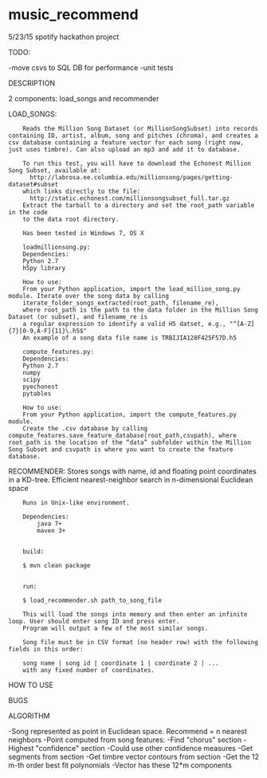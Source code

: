 # music_recommend
5/23/15 spotify hackathon project

TODO:

-move csvs to SQL DB for performance
-unit tests

DESCRIPTION

2 components: load_songs and recommender


  LOAD_SONGS:
      
        Reads the Million Song Dataset (or MillionSongSubset) into records containing ID, artist, album, song and pitches (chroma), and creates a csv database containing a feature vector for each song (right now, just uses timbre). Can also upload an mp3 and add it to database.
        
        To run this test, you will have to download the Echonest Million Song Subset, available at:
          http://labrosa.ee.columbia.edu/millionsong/pages/getting-dataset#subset
        which links directly to the file:
          http://static.echonest.com/millionsongsubset_full.tar.gz
        Extract the tarball to a directory and set the root_path variable in the code
        to the data root directory.
        
        Has been tested in Windows 7, OS X
        
        loadmillionsong.py:
        Dependencies:
        Python 2.7
        h5py library
        
        How to use:
        From your Python application, import the load_million_song.py module. Iterate over the song data by calling 
        iterate_folder_songs_extracted(root_path, filename_re),
        where root_path is the path to the data folder in the Million Song Dataset (or subset), and filename_re is 
        a regular expression to identify a valid H5 datset, e.g., "^[A-Z]{7}[0-9,A-F]{11}\.h5$"
        An example of a song data file name is TRBIJIA128F425F57D.h5
        
        compute_features.py:
        Dependencies:
        Python 2.7
        numpy
        scipy
        pyechonest
        pytables
        
        How to use:
        From your Python application, import the compute_features.py module. 
        Create the .csv database by calling compute_features.save_feature_database(root_path,csvpath), where root_path is the location of the “data” subfolder within the Million Song Subset and csvpath is where you want to create the feature database.  
      
  
  RECOMMENDER:
        Stores songs with name, id and floating point coordinates in a KD-tree.
        Efficient nearest-neighbor search in n-dimensional Euclidean space
        
        Runs in Unix-like environment. 
        
        Dependencies:
        	java 7+
        	maven 3+
        
        
        build:
        
        $ mvn clean package
        
        
        run:
        
        $ load_recommender.sh path_to_song_file
        
        This will load the songs into memory and then enter an infinite loop. User should enter song ID and press enter. 
        Program will output a few of the most similar songs.
        
        Song file must be in CSV format (no header row) with the following fields in this order:
        
        song name | song id | coordinate 1 | coordinate 2 | ...
        with any fixed number of coordinates.
  
  

HOW TO USE


BUGS



ALGORITHM

-Song represented as point in Euclidean space. Recommend = n nearest neighbors
-Point computed from song features:
       -Find "chorus" section
       	     -Highest "confidence" section
	     	      -Could use other confidence measures
       -Get segments from section
       -Get timbre vector contours from section
       -Get the 12 m-th order best fit polynomials
       -Vector has these 12*m components